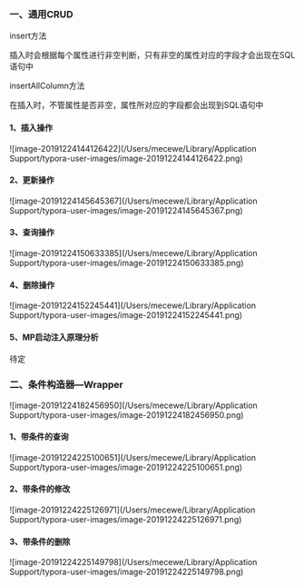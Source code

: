 #### 



### 一、通用CRUD

insert方法

插入时会根据每个属性进行非空判断，只有非空的属性对应的字段才会出现在SQL语句中

insertAllColumn方法

在插入时，不管属性是否非空，属性所对应的字段都会出现到SQL语句中

#### 1、插入操作

![image-20191224144126422](/Users/mecewe/Library/Application Support/typora-user-images/image-20191224144126422.png)

#### 2、更新操作

![image-20191224145645367](/Users/mecewe/Library/Application Support/typora-user-images/image-20191224145645367.png)

#### 3、查询操作

![image-20191224150633385](/Users/mecewe/Library/Application Support/typora-user-images/image-20191224150633385.png)

#### 4、删除操作

![image-20191224152245441](/Users/mecewe/Library/Application Support/typora-user-images/image-20191224152245441.png)

#### 5、MP启动注入原理分析

待定



### 二、条件构造器—Wrapper

![image-20191224182456950](/Users/mecewe/Library/Application Support/typora-user-images/image-20191224182456950.png)

#### 1、带条件的查询

![image-20191224225100651](/Users/mecewe/Library/Application Support/typora-user-images/image-20191224225100651.png)

#### 2、带条件的修改

![image-20191224225126971](/Users/mecewe/Library/Application Support/typora-user-images/image-20191224225126971.png)

#### 3、带条件的删除

![image-20191224225149798](/Users/mecewe/Library/Application Support/typora-user-images/image-20191224225149798.png)